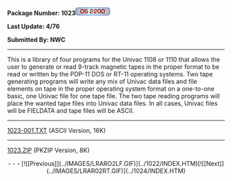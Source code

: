 <x-sas-window top="210" bottom="768" left="32" right="562">



<b>Package Number: 1023</b>![](../IMAGES/OS2200.JPG)


<b>Last Update: 4/76</b>


<b>Submitted By: NWC</b>


&#10;
- - -
This is a library of four programs for the Univac 1108 or 1110 that
allows the user to generate or read 9-track magnetic tapes in the
proper format to be read or written by the PDP-11 DOS or RT-11
operating systems. Two tape generating programs will write any mix of
Univac data files and file elements on tape in the proper operating
system format on a one-to-one basic, one Univac file for one tape
file. The two tape reading programs will place the wanted tape files
into Univac data files. In all cases, Univac files will be FIELDATA
and tape files will be ASCII.


&#10;
- - -
[1023-001.TXT](1023-001.TXT)
(ASCII Version, 16K)


&#10;
- - -
[1023.ZIP](1023.ZIP)
(PKZIP Version, 8K)

<center>
- - -
[![[Previous]](../IMAGES/LRARO2LF.GIF)](../1022/INDEX.HTM)[![[Next]](../IMAGES/LRAR02RT.GIF)](../1024/INDEX.HTM)
</center>


</x-sas-window>